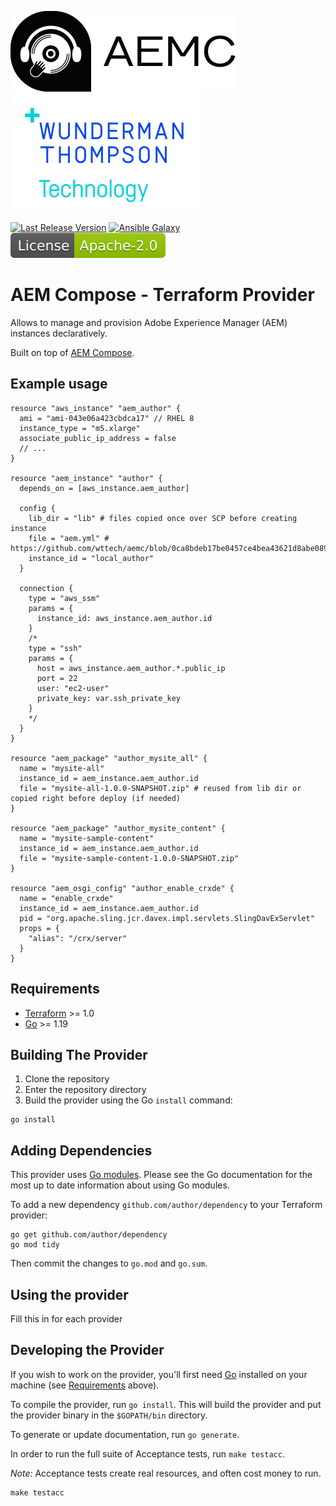![AEM Compose Logo](https://github.com/wttech/terraform-provider-aem/raw/main/images/logo-with-text.png)
[![WTT Logo](https://github.com/wttech/terraform-provider-aem/raw/main/images/wtt-logo.png)](https://www.wundermanthompson.com/service/technology)

[![Last Release Version](https://img.shields.io/github/v/release/wttech/aemc?color=lightblue&label=Last%20Release)](https://github.com/wttech/terraform-provider-aem/tags)
[![Ansible Galaxy](https://img.shields.io/ansible/collection/2218?label=Ansible%20Galaxy)](https://galaxy.ansible.com/wttech/aem)
[![Apache License, Version 2.0, January 2004](https://github.com/wttech/terraform-provider-aem/raw/main/images/apache-license-badge.svg)](http://www.apache.org/licenses/)

# AEM Compose - Terraform Provider

Allows to manage and provision Adobe Experience Manager (AEM) instances declaratively. 

Built on top of [AEM Compose](https://github.com/wttech/aemc).

## Example usage

```hcl
resource "aws_instance" "aem_author" {
  ami = "ami-043e06a423cbdca17" // RHEL 8
  instance_type = "m5.xlarge"
  associate_public_ip_address = false
  // ...
}

resource "aem_instance" "author" {
  depends_on = [aws_instance.aem_author]

  config {
    lib_dir = "lib" # files copied once over SCP before creating instance 
    file = "aem.yml" # https://github.com/wttech/aemc/blob/0ca8bdeb17be0457ce4bea43621d8abe08948431/pkg/project/app_classic/aem/default/etc/aem.yml
    instance_id = "local_author"
  }
  
  connection {
    type = "aws_ssm"
    params = {
      instance_id: aws_instance.aem_author.id
    }
    /*
    type = "ssh"
    params = {
      host = aws_instance.aem_author.*.public_ip
      port = 22
      user: "ec2-user"
      private_key: var.ssh_private_key
    }
    */
  }
}

resource "aem_package" "author_mysite_all" {
  name = "mysite-all"
  instance_id = aem_instance.aem_author.id
  file = "mysite-all-1.0.0-SNAPSHOT.zip" # reused from lib dir or copied right before deploy (if needed) 
}

resource "aem_package" "author_mysite_content" {
  name = "mysite-sample-content"
  instance_id = aem_instance.aem_author.id
  file = "mysite-sample-content-1.0.0-SNAPSHOT.zip"
}

resource "aem_osgi_config" "author_enable_crxde" {
  name = "enable_crxde"
  instance_id = aem_instance.aem_author.id
  pid = "org.apache.sling.jcr.davex.impl.servlets.SlingDavExServlet"
  props = {
    "alias": "/crx/server"
  }
}
```

## Requirements

- [Terraform](https://developer.hashicorp.com/terraform/downloads) >= 1.0
- [Go](https://golang.org/doc/install) >= 1.19

## Building The Provider

1. Clone the repository
1. Enter the repository directory
1. Build the provider using the Go `install` command:

```shell
go install
```

## Adding Dependencies

This provider uses [Go modules](https://github.com/golang/go/wiki/Modules).
Please see the Go documentation for the most up to date information about using Go modules.

To add a new dependency `github.com/author/dependency` to your Terraform provider:

```shell
go get github.com/author/dependency
go mod tidy
```

Then commit the changes to `go.mod` and `go.sum`.

## Using the provider

Fill this in for each provider

## Developing the Provider

If you wish to work on the provider, you'll first need [Go](http://www.golang.org) installed on your machine (see [Requirements](#requirements) above).

To compile the provider, run `go install`. This will build the provider and put the provider binary in the `$GOPATH/bin` directory.

To generate or update documentation, run `go generate`.

In order to run the full suite of Acceptance tests, run `make testacc`.

*Note:* Acceptance tests create real resources, and often cost money to run.

```shell
make testacc
```

